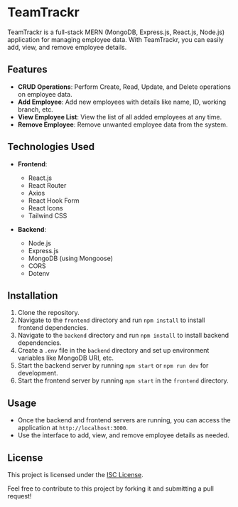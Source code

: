 # TeamTrackr

TeamTrackr is a full-stack MERN (MongoDB, Express.js, React.js, Node.js) application for managing employee data. With TeamTrackr, you can easily add, view, and remove employee details.

## Features

- **CRUD Operations**: Perform Create, Read, Update, and Delete operations on employee data.
- **Add Employee**: Add new employees with details like name, ID, working branch, etc.
- **View Employee List**: View the list of all added employees at any time.
- **Remove Employee**: Remove unwanted employee data from the system.

## Technologies Used

- **Frontend**:
  - React.js
  - React Router
  - Axios
  - React Hook Form
  - React Icons
  - Tailwind CSS

- **Backend**:
  - Node.js
  - Express.js
  - MongoDB (using Mongoose)
  - CORS
  - Dotenv

## Installation

1. Clone the repository.
2. Navigate to the `frontend` directory and run `npm install` to install frontend dependencies.
3. Navigate to the `backend` directory and run `npm install` to install backend dependencies.
4. Create a `.env` file in the `backend` directory and set up environment variables like MongoDB URI, etc.
5. Start the backend server by running `npm start` or `npm run dev` for development.
6. Start the frontend server by running `npm start` in the `frontend` directory.

## Usage

- Once the backend and frontend servers are running, you can access the application at `http://localhost:3000`.
- Use the interface to add, view, and remove employee details as needed.

## License

This project is licensed under the [ISC License](https://opensource.org/licenses/ISC).


Feel free to contribute to this project by forking it and submitting a pull request!
